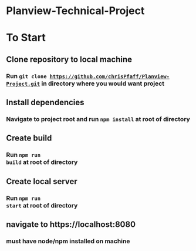 # Planview-Technical-Project

# To Start

## Clone repository to local machine

### Run <code>git clone https://github.com/chrisPfaff/Planview-Project.git</code> in directory where you would want project

## Install dependencies

### Navigate to project root and run <code>npm install</code> at root of directory

## Create build

### Run <code>npm run build</code> at root of directory

## Create local server

### Run <code>npm run start</code> at root of directory

## navigate to https://localhost:8080

### must have node/npm installed on machine
